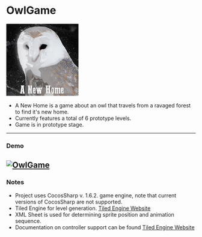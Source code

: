 # OwlGame 
![OwlGameIcon](https://github.com/Wenorter/OwlGame/blob/master/OwlGame/OwlGame.Android/obj/Debug/res/mipmap-xxxhdpi/icon.png)
- A New Home is a game about an owl that travels from a ravaged forest to find it's new home. 
- Currently features a total of 6 prototype levels. 
- Game is in prototype stage.
---
### Demo
[![OwlGame](https://img.youtube.com/vi/GO5g2IzxnIs/0.jpg)](https://youtu.be/GO5g2IzxnIs)
---
### Notes 
- Project uses CocosSharp v. 1.6.2. game engine, note that current versions of CocosSharp are not supported.
- Tiled Engine for level generation. [Tiled Engine Website](https://www.mapeditor.org/)
- XML Sheet is used for determining sprite position and animation sequence.
- Documentation on controller support can be found [Tiled Engine Website](https://github.com/xamarin/docs-archive/blob/master/Docs/graphics-games/monogame/input.md)

